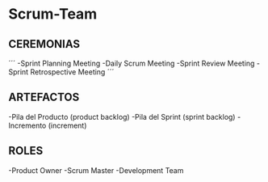 # Scrum-Team

## CEREMONIAS
´´´
-Sprint Planning Meeting  -Daily Scrum Meeting  -Sprint Review Meeting  -Sprint Retrospective Meeting
´´´

## ARTEFACTOS
-Pila del Producto (product backlog)
-Pila del Sprint (sprint backlog)
-Incremento (increment)

## ROLES
-Product Owner
-Scrum Master
-Development Team
